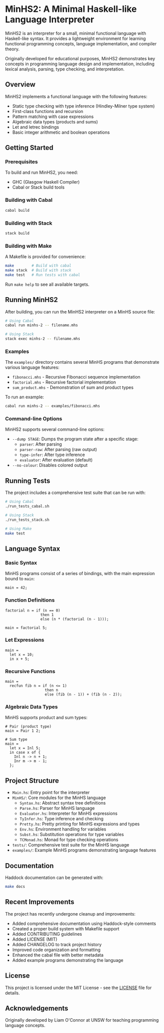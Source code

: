 # MinHS2: A Minimal Haskell-like Language Interpreter

MinHS2 is an interpreter for a small, minimal functional language with Haskell-like syntax. It provides a lightweight environment for learning functional programming concepts, language implementation, and compiler theory.

Originally developed for educational purposes, MinHS2 demonstrates key concepts in programming language design and implementation, including lexical analysis, parsing, type checking, and interpretation.

## Overview

MinHS2 implements a functional language with the following features:
- Static type checking with type inference (Hindley-Milner type system)
- First-class functions and recursion
- Pattern matching with case expressions
- Algebraic data types (products and sums)
- Let and letrec bindings
- Basic integer arithmetic and boolean operations

## Getting Started

### Prerequisites

To build and run MinHS2, you need:
- GHC (Glasgow Haskell Compiler)
- Cabal or Stack build tools

### Building with Cabal

```bash
cabal build
```

### Building with Stack

```bash
stack build
```

### Building with Make

A Makefile is provided for convenience:

```bash
make        # Build with cabal
make stack  # Build with stack
make test   # Run tests with cabal
```

Run `make help` to see all available targets.

## Running MinHS2

After building, you can run the MinHS2 interpreter on a MinHS source file:

```bash
# Using Cabal
cabal run minhs-2 -- filename.mhs

# Using Stack
stack exec minhs-2 -- filename.mhs
```

### Examples

The `examples/` directory contains several MinHS programs that demonstrate various language features:

- `fibonacci.mhs` - Recursive Fibonacci sequence implementation
- `factorial.mhs` - Recursive factorial implementation
- `sum_product.mhs` - Demonstration of sum and product types

To run an example:

```bash
cabal run minhs-2 -- examples/fibonacci.mhs
```

### Command-line Options

MinHS2 supports several command-line options:

- `--dump STAGE`: Dumps the program state after a specific stage:
  - `parser`: After parsing
  - `parser-raw`: After parsing (raw output)
  - `type-infer`: After type inference
  - `evaluator`: After evaluation (default)
- `--no-colour`: Disables colored output

## Running Tests

The project includes a comprehensive test suite that can be run with:

```bash
# Using Cabal
./run_tests_cabal.sh

# Using Stack
./run_tests_stack.sh

# Using Make
make test
```

## Language Syntax

### Basic Syntax

MinHS programs consist of a series of bindings, with the main expression bound to `main`:

```
main = 42;
```

### Function Definitions

```
factorial n = if (n == 0) 
                then 1 
                else (n * (factorial (n - 1)));

main = factorial 5;
```

### Let Expressions

```
main = 
  let x = 10; 
  in x + 5;
```

### Recursive Functions

```
main = 
  recfun fib n = if (n <= 1) 
                  then n 
                  else (fib (n - 1)) + (fib (n - 2));
```

### Algebraic Data Types

MinHS supports product and sum types:

```
# Pair (product type)
main = Pair 1 2;

# Sum type
main = 
  let x = Inl 5;
  in case x of {
    Inl n -> n + 1;
    Inr m -> m - 1;
  };
```

## Project Structure

- `Main.hs`: Entry point for the interpreter
- `MinHS/`: Core modules for the MinHS language
  - `Syntax.hs`: Abstract syntax tree definitions
  - `Parse.hs`: Parser for MinHS language
  - `Evaluator.hs`: Interpreter for MinHS expressions
  - `TyInfer.hs`: Type inference and checking
  - `Pretty.hs`: Pretty printing for MinHS expressions and types
  - `Env.hs`: Environment handling for variables
  - `Subst.hs`: Substitution operations for type variables
  - `TCMonad.hs`: Monad for type checking operations
- `tests/`: Comprehensive test suite for the MinHS language
- `examples/`: Example MinHS programs demonstrating language features

## Documentation

Haddock documentation can be generated with:

```bash
make docs
```

## Recent Improvements

The project has recently undergone cleanup and improvements:
- Added comprehensive documentation using Haddock-style comments
- Created a proper build system with Makefile support
- Added CONTRIBUTING guidelines
- Added LICENSE (MIT)
- Added CHANGELOG to track project history
- Improved code organization and formatting
- Enhanced the cabal file with better metadata
- Added example programs demonstrating the language

## License

This project is licensed under the MIT License - see the [LICENSE](LICENSE) file for details.

## Acknowledgements

Originally developed by Liam O'Connor at UNSW for teaching programming language concepts. 